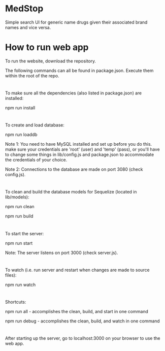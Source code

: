 # MedStop

Simple search UI for generic name drugs given their associated brand names and vice versa.

# How to run web app

To run the website, download the repository.

The following commands can all be found in package.json. Execute them within the root of the repo.

#

To make sure all the dependencies (also listed in package.json) are installed:

npm run install

#

To create and load database:

npm run loaddb

Note 1:  You need to have MySQL installed and set up before you do this.
make sure your credentials are 'root' (user) and 'temp' (pass), or you'll have
to change some things in lib/config.js and package.json to accommodate
the credentials of your choice.

Note 2: Connections to the database are made on port 3080 (check config.js).

#

To clean and build the database models for Sequelize (located in lib/models):

npm run clean

npm run build

#

To start the server:

npm run start

Note: The server listens on port 3000 (check server.js).

#

To watch (i.e. run server and restart when changes are made to source files):

npm run watch

#

Shortcuts:

npm run all - accomplishes the clean, build, and start in one command

npm run debug - accomplishes the clean, build, and watch in one command

#

After starting up the server, go to localhost:3000 on your browser to use the web app.


